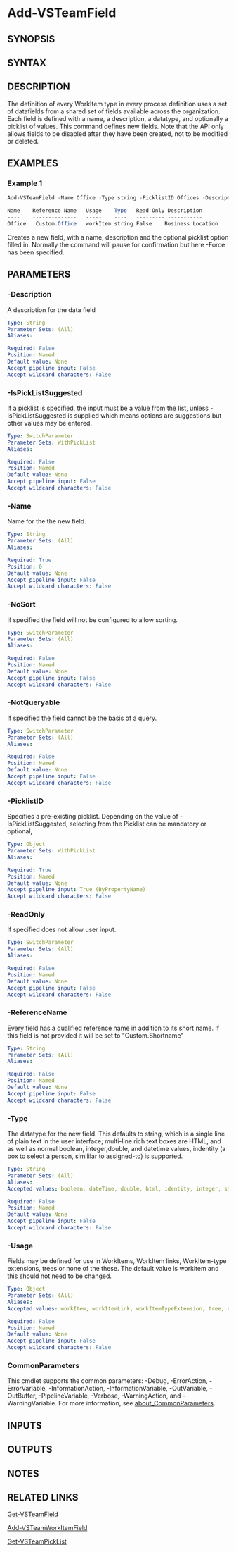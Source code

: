 <!-- #include "./common/header.md" -->

# Add-VSTeamField

## SYNOPSIS

<!-- #include "./synopsis/Add-VSTeamField.md" -->

## SYNTAX

## DESCRIPTION

The definition of every WorkItem type in every process definition uses a set of datafields from a shared set of fields available across the organization. Each field is defined with a name, a description, a datatype, and optionally a picklist of values. This command defines new fields. Note that the API only allows fields to be disabled after they have been created, not to be modified or deleted. 


## EXAMPLES

### Example 1
```powershell
Add-VSTeamField -Name Office -Type string -PicklistID Offices -Description "Business Location"  -force 

Name    Reference Name   Usage    Type   Read Only Description
----    --------------   -----    ----   --------- -----------
Office   Custom.Office   workItem string False    Business Location

```
Creates a new field, with a name, description and the optional picklist option filled in. Normally the command will pause for confirmation but here -Force has been specified.  

## PARAMETERS

<!-- #include "./params/forcegroup.md" -->

### -Description
A description for the data field
```yaml
Type: String
Parameter Sets: (All)
Aliases:

Required: False
Position: Named
Default value: None
Accept pipeline input: False
Accept wildcard characters: False
```

### -IsPickListSuggested
If a picklist is specified, the input must be a value from the list, unless -IsPickListSuggested is supplied which means options are suggestions but other values may be entered.

```yaml
Type: SwitchParameter
Parameter Sets: WithPickList
Aliases:

Required: False
Position: Named
Default value: None
Accept pipeline input: False
Accept wildcard characters: False
```

### -Name
Name for the the new field.

```yaml
Type: String
Parameter Sets: (All)
Aliases:

Required: True
Position: 0
Default value: None
Accept pipeline input: False
Accept wildcard characters: False
```

### -NoSort
If specified the field will not be configured to allow sorting.

```yaml
Type: SwitchParameter
Parameter Sets: (All)
Aliases:

Required: False
Position: Named
Default value: None
Accept pipeline input: False
Accept wildcard characters: False
```

### -NotQueryable
If specified the field cannot be the basis of a query.

```yaml
Type: SwitchParameter
Parameter Sets: (All)
Aliases:

Required: False
Position: Named
Default value: None
Accept pipeline input: False
Accept wildcard characters: False
```

### -PicklistID
Specifies a pre-existing picklist. Depending on the value of -IsPickListSuggested, selecting from the Picklist can be mandatory or optional,

```yaml
Type: Object
Parameter Sets: WithPickList
Aliases:

Required: True
Position: Named
Default value: None
Accept pipeline input: True (ByPropertyName)
Accept wildcard characters: False
```

### -ReadOnly
If specified does not allow user input.

```yaml
Type: SwitchParameter
Parameter Sets: (All)
Aliases:

Required: False
Position: Named
Default value: None
Accept pipeline input: False
Accept wildcard characters: False
```

### -ReferenceName
Every field has a qualified reference name in addition to its short name. If this field is not provided it will be set to "Custom.Shortname" 

```yaml
Type: String
Parameter Sets: (All)
Aliases:

Required: False
Position: Named
Default value: None
Accept pipeline input: False
Accept wildcard characters: False
```

### -Type
The datatype for the new field. This defaults to string, which is a single line of plain text in the user interface; multi-line rich text boxes are HTML, and as well as normal boolean, integer,double, and datetime values, indentity (a box to select a person, simililar to assigned-to) is supported.

```yaml
Type: String
Parameter Sets: (All)
Aliases:
Accepted values: boolean, dateTime, double, html, identity, integer, string

Required: False
Position: Named
Default value: None
Accept pipeline input: False
Accept wildcard characters: False
```

### -Usage
Fields may be defined for use in WorkItems, WorkItem links, WorkItem-type extensions, trees or none of the these. The default value is workitem and this should not need to be changed. 

```yaml
Type: Object
Parameter Sets: (All)
Aliases:
Accepted values: workItem, workItemLink, workItemTypeExtension, tree, none

Required: False
Position: Named
Default value: None
Accept pipeline input: False
Accept wildcard characters: False
```

### CommonParameters
This cmdlet supports the common parameters: -Debug, -ErrorAction, -ErrorVariable, -InformationAction, -InformationVariable, -OutVariable, -OutBuffer, -PipelineVariable, -Verbose, -WarningAction, and -WarningVariable. For more information, see [about_CommonParameters](http://go.microsoft.com/fwlink/?LinkID=113216).

## INPUTS

## OUTPUTS

## NOTES

## RELATED LINKS

[Get-VSTeamField](Get-VSTeamField.md)

[Add-VSTeamWorkItemField](Add-VSTeamWorkItemField.md)

[Get-VSTeamPickList](Get-VSTeamPickList.md)
